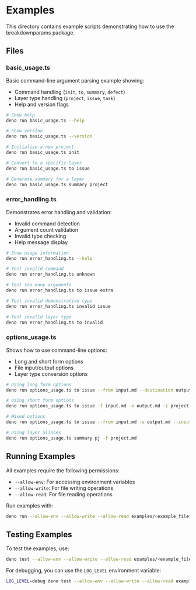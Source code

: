 # Examples

This directory contains example scripts demonstrating how to use the breakdownparams package.

## Files

### basic_usage.ts
Basic command-line argument parsing example showing:
- Command handling (`init`, `to`, `summary`, `defect`)
- Layer type handling (`project`, `issue`, `task`)
- Help and version flags

```bash
# Show help
deno run basic_usage.ts --help

# Show version
deno run basic_usage.ts --version

# Initialize a new project
deno run basic_usage.ts init

# Convert to a specific layer
deno run basic_usage.ts to issue

# Generate summary for a layer
deno run basic_usage.ts summary project
```

### error_handling.ts
Demonstrates error handling and validation:
- Invalid command detection
- Argument count validation
- Invalid type checking
- Help message display

```bash
# Show usage information
deno run error_handling.ts --help

# Test invalid command
deno run error_handling.ts unknown

# Test too many arguments
deno run error_handling.ts to issue extra

# Test invalid demonstrative type
deno run error_handling.ts invalid issue

# Test invalid layer type
deno run error_handling.ts to invalid
```

### options_usage.ts
Shows how to use command-line options:
- Long and short form options
- File input/output options
- Layer type conversion options

```bash
# Using long form options
deno run options_usage.ts to issue --from input.md --destination output.md --input project

# Using short form options
deno run options_usage.ts to issue -f input.md -o output.md -i project

# Mixed options
deno run options_usage.ts to issue --from input.md -o output.md --input project

# Using layer aliases
deno run options_usage.ts summary pj -f project.md
```

## Running Examples

All examples require the following permissions:
- `--allow-env`: For accessing environment variables
- `--allow-write`: For file writing operations
- `--allow-read`: For file reading operations

Run examples with:

```bash
deno run --allow-env --allow-write --allow-read examples/<example_file>.ts [arguments]
```

## Testing Examples

To test the examples, use:

```bash
deno test --allow-env --allow-write --allow-read examples/<example_file>.ts
```

For debugging, you can use the `LOG_LEVEL` environment variable:

```bash
LOG_LEVEL=debug deno test --allow-env --allow-write --allow-read examples/<example_file>.ts
``` 